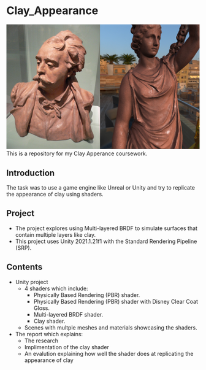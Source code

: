 # Clay_Appearance
![Compare](https://github.com/kieranbow/Clay_Appearance/blob/main/Images/Compare.jpg)
This is a repository for my Clay Apperance coursework.

## Introduction 
The task was to use a game engine like Unreal or Unity and try to replicate the appearance of clay using shaders.

## Project
- The project explores using Multi-layered BRDF to simulate surfaces that contain multiple layers like clay.
- This project uses Unity 2021.1.21f1 with the Standard Rendering Pipeline (SRP).

## Contents
- Unity project
  - 4 shaders which include:
    - Physically Based Rendering (PBR) shader.
    - Physically Based Rendering (PBR) shader with Disney Clear Coat Gloss.
    - Multi-layered BRDF shader.
    - Clay shader.
  - Scenes with multple meshes and materials showcasing the shaders.
- The report which explains:
  - The research
  - Implimentation of the clay shader
  - An evalution explaining how well the shader does at replicating the appearance of clay
